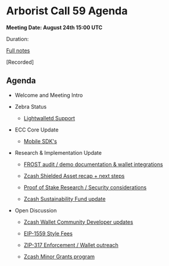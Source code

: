 # Arborist Call 59 Agenda

**Meeting Date: August 24th 15:00 UTC**

Duration: 

[Full notes](https://github.com/ZcashCommunityGrants/arboretum-notes/blob/main/AllArboristCallNotes/Arborist%20Call%2059-Notes.md)

[Recorded]


## Agenda


+ Welcome and Meeting Intro


+ Zebra Status 

     - [Lightwalletd Support](https://github.com/ZcashCommunityGrants/arboretum-notes/blob/main/AllArboristCallNotes/Arborist%20Call%2059-Notes.md#1-zebrad-status---lightwalletd-support)

+ ECC Core Update 

     - [Mobile SDK's](https://github.com/ZcashCommunityGrants/arboretum-notes/blob/main/AllArboristCallNotes/Arborist%20Call%2059-Notes.md#1-zebrad-status---lightwalletd-support) 

+ Research & Implementation Update 
 
   - [FROST audit / demo documentation & wallet integrations](https://github.com/ZcashCommunityGrants/arboretum-notes/blob/main/AllArboristCallNotes/Arborist%20Call%2059-Notes.md#3-research--implementation-updates-i-frost-audit--demo-documentation--wallet-integrations) 
   
   - [Zcash Shielded Asset recap + next steps](https://github.com/ZcashCommunityGrants/arboretum-notes/blob/main/AllArboristCallNotes/Arborist%20Call%2059-Notes.md#3-research--implementation-updates-ii-zcash-shielded-asset-recap--next-steps) 
    
   - [Proof of Stake Research / Security considerations](https://github.com/ZcashCommunityGrants/arboretum-notes/blob/main/AllArboristCallNotes/Arborist%20Call%2059-Notes.md#3-research--implementation-updates-iii-proof-of-stake-research--security-considerations) 
   
   - [Zcash Sustainability Fund update](https://github.com/ZcashCommunityGrants/arboretum-notes/blob/main/AllArboristCallNotes/Arborist%20Call%2059-Notes.md#4-research-and-implementation-updates-iv-zcash-sustainability-fund-update)

+ Open Discussion

    - [Zcash Wallet Community Developer updates](https://github.com/ZcashCommunityGrants/arboretum-notes/blob/main/AllArboristCallNotes/Arborist%20Call%2059-Notes.md#4-open-discussion-i-zcash-wallet-community-developer-updates) 
     
    - [EIP-1559 Style Fees](https://github.com/ZcashCommunityGrants/arboretum-notes/blob/main/AllArboristCallNotes/Arborist%20Call%2059-Notes.md#4-open-discussion-ii-eip-1559-style-fees)  
      
    - [ZIP-317 Enforcement / Wallet outreach ](https://github.com/ZcashCommunityGrants/arboretum-notes/blob/main/AllArboristCallNotes/Arborist%20Call%2059-Notes.md#4-open-discussion-iii-zip-317-enforcement--wallet-outreach) 
       
    - [Zcash Minor Grants program](https://github.com/ZcashCommunityGrants/arboretum-notes/blob/main/AllArboristCallNotes/Arborist%20Call%2059-Notes.md#4-open-discussion-iv-zcash-minor-grants-program)
 